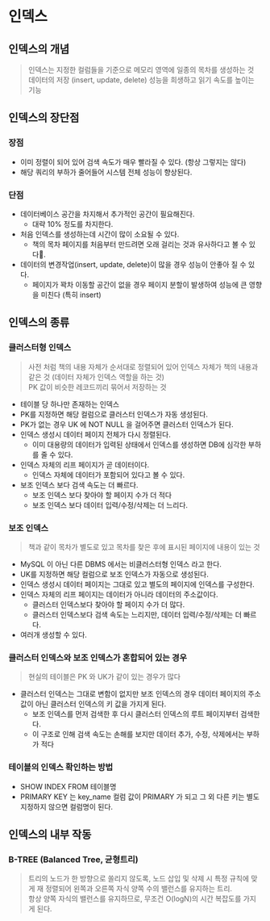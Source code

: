 # 인덱스

## 인덱스의 개념
> 인덱스는 지정한 컬럼들을 기준으로 메모리 영역에 일종의 목차를 생성하는 것   
데이터의 저장 (insert, update, delete) 성능을 희생하고 읽기 속도를 높이는 기능

## 인덱스의 장단점
### 장점 
* 이미 정렬이 되어 있어 검색 속도가 매우 빨라질 수 있다. (항상 그렇지는 않다)
* 해당 쿼리의 부하가 줄어들어 시스템 전체 성능이 향상된다.

### 단점
* 데이터베이스 공간을 차지해서 추가적인 공간이 필요해진다. 
    - 대략 10% 정도를 차지한다.
* 처음 인덱스를 생성하는데 시간이 많이 소요될 수 있다.
    - 책의 목차 페이지를 처음부터 만드려면 오래 걸리는 것과 유사하다고 볼 수 있다.
* 데이터의 변경작업(insert, update, delete)이 많을 경우 성능이 안좋아 질 수 있다.
    - 페이지가 꽉차 이동할 공간이 없을 경우 페이지 분할이 발생하여 성능에 큰 영향을 미친다 (특히 insert)

## 인덱스의 종류
### 클러스터형 인덱스
> 사전 처럼 책의 내용 자체가 순서대로 정렬되어 있어 인덱스 자체가 책의 내용과 같은 것 (데이터 자체가 인덱스 역할을 하는 것)   
PK 값이 비슷한 레코드끼리 묶어서 저장하는 것

* 테이블 당 하나만 존재하는 인덱스
* PK를 지정하면 해당 컬럼으로 클러스터 인덱스가 자동 생성된다.
* PK가 없는 경우 UK 에 NOT NULL 을 걸어주면 클러스터 인덱스가 된다.
* 인덱스 생성시 데이터 페이지 전체가 다시 정렬된다.
    - 이미 대용량의 데이터가 입력된 상태에서 인덱스를 생성하면 DB에 심각한 부하를 줄 수 있다.
* 인덱스 자체의 리프 페이지가 곧 데이터이다.
    - 인덱스 자체에 데이터가 포함되어 있다고 볼 수 있다.
* 보조 인덱스 보다 검색 속도는 더 빠르다. 
    - 보조 인덱스 보다 찾아야 할 페이지 수가 더 적다
    - 보조 인덱스 보다 데이터 입력/수정/삭제는 더 느리다.

### 보조 인덱스
> 책과 같이 목차가 별도로 있고 목차를 찾은 후에 표시된 페이지에 내용이 있는 것
* MySQL 이 아닌 다른 DBMS 에서는 비클러스터형 인덱스 라고 한다.
* UK를 지정하면 해당 컬럼으로 보조 인덱스가 자동으로 생성된다.
* 인덱스 생성시 데이터 페이지는 그대로 있고 별도의 페이지에 인덱스를 구성한다.
* 인덱스 자체의 리프 페이지는 데이터가 아니라 데이터의 주소값이다.
    - 클러스터 인덱스보다 찾아야 할 페이지 수가 더 많다.
    - 클러스터 인덱스보다 검색 속도는 느리지만, 데이터 입력/수정/삭제는 더 빠르다.
* 여러개 생성할 수 있다.

### 클러스터 인덱스와 보조 인덱스가 혼합되어 있는 경우
> 현실의 테이블은 PK 와 UK가 같이 있는 경우가 많다
* 클러스터 인덱스는 그대로 변함이 없지만 보조 인덱스의 경우 데이터 페이지의 주소값이 아닌 클러스터 인덱스의 키 값을 가지게 된다.
    - 보조 인덱스를 먼저 검색한 후 다시 클러스터 인덱스의 루트 페이지부터 검색한다.
    - 이 구조로 인해 검색 속도는 손해를 보지만 데이터 추가, 수정, 삭제에서는 부하가 적다

### 테이블의 인덱스 확인하는 방법
* SHOW INDEX FROM 테이블명
* PRIMARY KEY 는 key_name 컬럼 값이 PRIMARY 가 되고 그 외 다른 키는 별도 지정하지 않으면 컬럼명이 된다.

## 인덱스의 내부 작동
### B-TREE (Balanced Tree, 균형트리)
> 트리의 노드가 한 방향으로 쏠리지 않도록, 노드 삽입 및 삭제 시 특정 규칙에 맞게 재 정렬되어 왼쪽과 오른쪽 자식 양쪽 수의 밸런스를 유지하는 트리.    
항상 양쪽 자식의 밸런스를 유지하므로, 무조건 O(logN)의 시간 복잡도를 가지게 된다.

